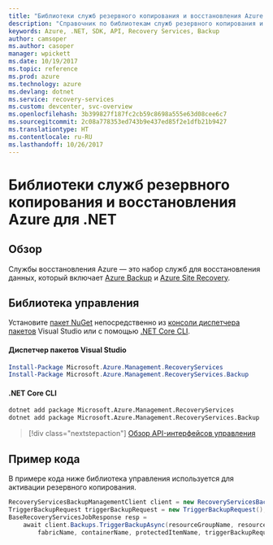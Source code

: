```yaml
---
title: "Библиотеки служб резервного копирования и восстановления Azure для .NET"
description: "Справочник по библиотекам служб резервного копирования и восстановления Azure для .NET"
keywords: Azure, .NET, SDK, API, Recovery Services, Backup
author: camsoper
ms.author: casoper
manager: wpickett
ms.date: 10/19/2017
ms.topic: reference
ms.prod: azure
ms.technology: azure
ms.devlang: dotnet
ms.service: recovery-services
ms.custom: devcenter, svc-overview
ms.openlocfilehash: 3b399827f187fc2cb59c8698a555e63d08cee6c7
ms.sourcegitcommit: 2c08a778353ed743b9e437ed85f2e1dfb21b9427
ms.translationtype: HT
ms.contentlocale: ru-RU
ms.lasthandoff: 10/26/2017
---
```

# <a name="azure-recovery-services-and-backup-libraries-for-net"></a>Библиотеки служб резервного копирования и восстановления Azure для .NET

## <a name="overview"></a>Обзор

Службы восстановления Azure — это набор служб для восстановления данных, который включает [Azure Backup](/azure/backup/) и [Azure Site Recovery](/azure/site-recovery/).

## <a name="management-library"></a>Библиотека управления

Установите [пакет NuGet](https://www.nuget.org/packages/Microsoft.Azure.Management.RecoveryServices) непосредственно из [консоли диспетчера пакетов][PackageManager] Visual Studio или с помощью [.NET Core CLI][DotNetCLI].

#### <a name="visual-studio-package-manager"></a>Диспетчер пакетов Visual Studio

```powershell
Install-Package Microsoft.Azure.Management.RecoveryServices
Install-Package Microsoft.Azure.Management.RecoveryServices.Backup
```

#### <a name="net-core-cli"></a>.NET Core CLI

```bash
dotnet add package Microsoft.Azure.Management.RecoveryServices
dotnet add package Microsoft.Azure.Management.RecoveryServices.Backup
```

> [!div class="nextstepaction"]
> [Обзор API-интерфейсов управления](/dotnet/api/overview/azure/recoveryservices/management)


## <a name="code-example"></a>Пример кода

В примере кода ниже библиотека управления используется для активации резервного копирования.

```csharp
RecoveryServicesBackupManagementClient client = new RecoveryServicesBackupManagementClient(credentials);
TriggerBackupRequest triggerBackupRequest = new TriggerBackupRequest();
BaseRecoveryServicesJobResponse resp =
    await client.Backups.TriggerBackupAsync(resourceGroupName, resourceName, null,
        fabricName, containerName, protectedItemName, triggerBackupRequest);
```

[PackageManager]: https://docs.microsoft.com/nuget/tools/package-manager-console
[DotNetCLI]: https://docs.microsoft.com/dotnet/core/tools/dotnet-add-package
